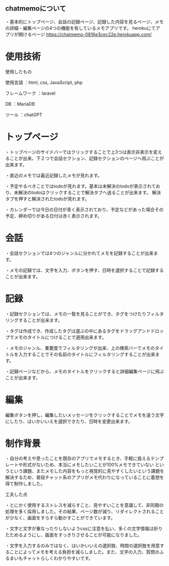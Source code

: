 

## chatmemoについて

・基本的にトップページ、会話の記録ページ、記録した内容を見るページ、メモの詳細・編集ページの4つの機能を有しているメモアプリです。
herokuにてアプリが開けるページ
https://chatmemo-0816e3cec22e.herokuapp.com/

# 使用技術
使用したもの

使用言語 ：html, css, JavaScript, php

フレームワーク ：laravel

DB ：MariaDB

ツール ：chatGPT

# トップページ
・トップページのサイドバーではクリックすることで上3つは表示非表示を変えることが出来、下２つで会話セクション、記録セクションのページへ飛ぶことが出来ます。

・直近のメモでは最近記録したメモが見れます。

・予定やるべきことではtodoが見れます。基本は未解決のtodoが表示されており、未解決のtodoはクリックすることで解決タブへ送ることが出来ます。
解決タブを押すと解決されたtodoが見れます。

・カレンダーでは今日の日付が青く表示されており、予定などがあった場合その予定、締め切りがある日付は赤く表示されます。

# 会話
・会話セクションでは4つのジャンルに分かれてメモを記録することが出来ます。

・メモの記録では、文字を入力、ボタンを押す、日時を選択することで記録することが出来ます。

# 記録
・記録セクションでは、メモの一覧を見ることができ、タグをつけたりフィルタリングすることが出来ます。

・タグは作成でき、作成したタグは選ぶの中にあるタグをドラッグアンドドロップでメモのタイトルにつけることで適用出来ます。

・メモのジャンル、重要度でフィルタリングが出来、上の検索バーでメモのタイトルを入力することでその名前のタイトルにフィルタリングすることが出来ます。

・記録ページなどから、メモのタイトルをクリックすると詳細編集ページに飛ぶことが出来ます。

# 編集

編集ボタンを押し、編集したいメッセージをクリックすることでメモを違う文字にしたり、はいかいいえを選択できたり、日時を変更出来ます。

# 制作背景
・自分の考えや思ったことを既存のアプリでメモするとき、手軽に扱えるテンプレートや形式がないため、本当にメモしたいことが100%メモできていない
というという課題、またメモした内容をもっと視覚的に見やすくしたいという課題を解決するため、普段チャット系のアプリがメモ代わりになっていることに着想を得て制作しました。

工夫した点

・とにかく使用するストレスを減らすこと、見やすいことを意識して、非同期の処理を多く採用しました。その結果、ページ数が減り、リダイレクトされることが少なく、画面をすらすら動かすことができています。

・文字と文字が重なったりしないようcssに注意を払い、多くの文字情報は折りたためるようにし、画面をすっきりさせることが可能になりました。

・文字を入力するのみではなく、はいかいいえの選択肢、時間の選択肢を用意することによってメモを考える負担を減らしました。また、文字の入力、質問のふるまいもチャットらしくわかりやすいです。

